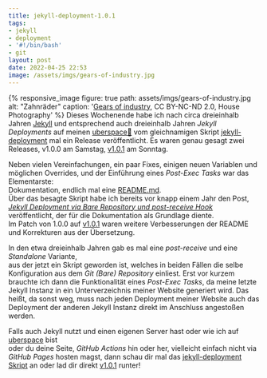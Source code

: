 ```yaml
---
title: jekyll-deployment-1.0.1
tags:
- jekyll
- deployment
- '#!/bin/bash'
- git
layout: post
date: 2022-04-25 22:53
image: /assets/imgs/gears-of-industry.jpg
---
```

{% responsive_image figure: true 
path: assets/imgs/gears-of-industry.jpg 
alt: "Zahnräder" 
caption: '<a href="https://www.flickr.com/photos/housephotography/953871961/">Gears of industry</a>, 
CC BY-NC-ND 2.0, House Photography' %}
Dieses Wochenende habe ich nach circa dreieinhalb Jahren [Jekyll](/tags/jekyll/)
und entsprechend auch dreieinhalb Jahren *Jekyll Deployments* 
auf meinen [uberspace🚀](https://uberspace.de)
vom gleichnamigen Skript [jekyll-deployment](https://github.com/fl3a/jekyll_deployment)
mal ein Release veröffentlicht.
Es waren genau gesagt zwei Releases, v1.0.0 am Samstag, 
[v1.0.1](https://github.com/fl3a/jekyll_deployment/releases/tag/1.0.1) am Sonntag.<!--break-->

Neben vielen Vereinfachungen, ein paar Fixes, 
einigen neuen Variablen und möglichen Overrides, 
und der Einführung eines *Post-Exec Tasks* war das Elementarste:    
Dokumentation, endlich mal eine [README.md](
https://github.com/fl3a/jekyll_deployment/blob/master/README.md).  
Über das besagte Skript habe ich bereits vor knapp einem Jahr den Post,
[*Jekyll Deployment via Bare Repository und post-receive Hook*](
/jekyll-deployment-via-bare-repository-und-post-receive-hook.html)
veröffentlicht, der für die Dokumentation als Grundlage diente.   
Im Patch von 1.0.0 auf [v1.0.1](
https://github.com/fl3a/jekyll_deployment/releases/tag/1.0.1)
waren weitere Verbesserungen der README und Korrekturen aus der Übersetzung.

In den etwa dreieinhalb Jahren gab es mal eine *post-receive* 
und eine *Standalone* Variante,    
aus der jetzt ein Skript geworden ist,
welches in beiden Fällen die selbe Konfiguration aus dem *Git (Bare) Repository* einliest.
Erst vor kurzem brauchte ich dann die Funktionalität eines *Post-Exec Tasks*,
da meine letzte Jekyll Instanz in ein Unterverzeichnis meiner Website generiert wird.
Das heißt, da sonst weg, muss nach jeden Deployment meiner Website 
auch das Deployment der anderen Jekyll Instanz direkt im Anschluss angestoßen werden.

Falls auch Jekyll nutzt und einen eigenen Server hast 
oder wie ich auf [uberspace](https://uberspace.de) bist	  
oder du deine Seite, *GitHub Actions* hin oder her, 
vielleicht einfach nicht via *GitHub Pages* hosten magst,
dann schau dir mal das [jekyll-deployment Skript](
https://github.com/fl3a/jekyll_deployment) an oder lad dir direkt [v1.0.1](
https://github.com/fl3a/jekyll_deployment/releases/tag/1.0.1) runter!
